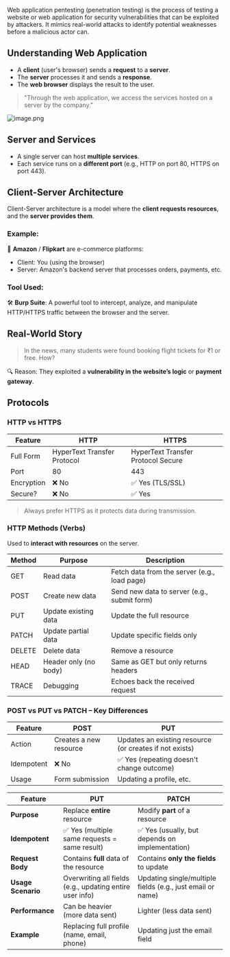 Web application pentesting (penetration testing) is the process of testing a website or web application for security vulnerabilities that can be exploited by attackers. It mimics real-world attacks to identify potential weaknesses before a malicious actor can.

## Understanding Web Application

- A **client** (user's browser) sends a **request** to a **server**.
- The **server** processes it and sends a **response**.
- The **web browser** displays the result to the user.

> "Through the web application, we access the services hosted on a server by the company."

![image.png](attachment:e83e8f00-b2ef-4a8d-a138-928ecc899432:image.png)

## Server and Services

- A single server can host **multiple services**.
- Each service runs on a **different port** (e.g., HTTP on port 80, HTTPS on port 443).

## Client-Server Architecture

Client-Server architecture is a model where the **client requests resources**, and the **server provides them**.

### Example:

🛒 **Amazon** / **Flipkart** are e-commerce platforms:

- Client: You (using the browser)
- Server: Amazon's backend server that processes orders, payments, etc.

### Tool Used:

🛠️ **Burp Suite**: A powerful tool to intercept, analyze, and manipulate HTTP/HTTPS traffic between the browser and the server.

## Real-World Story

> In the news, many students were found booking flight tickets for ₹1 or free. How?

🔍 Reason: They exploited a **vulnerability in the website’s logic** or **payment gateway**.

## Protocols

### HTTP vs HTTPS

| Feature    | HTTP                        | HTTPS                              |
| ---------- | --------------------------- | ---------------------------------- |
| Full Form  | HyperText Transfer Protocol | HyperText Transfer Protocol Secure |
| Port       | 80                          | 443                                |
| Encryption | ❌ No                       | ✅ Yes (TLS/SSL)                   |
| Secure?    | ❌ No                       | ✅ Yes                             |

> Always prefer HTTPS as it protects data during transmission.

### HTTP Methods (Verbs)

Used to **interact with resources** on the server.

| Method | Purpose               | Description                                  |
| ------ | --------------------- | -------------------------------------------- |
| GET    | Read data             | Fetch data from the server (e.g., load page) |
| POST   | Create new data       | Send new data to server (e.g., submit form)  |
| PUT    | Update existing data  | Update the full resource                     |
| PATCH  | Update partial data   | Update specific fields only                  |
| DELETE | Delete data           | Remove a resource                            |
| HEAD   | Header only (no body) | Same as GET but only returns headers         |
| TRACE  | Debugging             | Echoes back the received request             |

### POST vs PUT vs PATCH – Key Differences

| Feature    | POST                   | PUT                                                     |
| ---------- | ---------------------- | ------------------------------------------------------- |
| Action     | Creates a new resource | Updates an existing resource (or creates if not exists) |
| Idempotent | ❌ No                  | ✅ Yes (repeating doesn't change outcome)               |
| Usage      | Form submission        | Updating a profile, etc.                                |

| Feature            | **PUT**                                                  | **PATCH**                                                  |
| ------------------ | -------------------------------------------------------- | ---------------------------------------------------------- |
| **Purpose**        | Replace **entire** resource                              | Modify **part** of a resource                              |
| **Idempotent**     | ✅ Yes (multiple same requests = same result)            | ✅ Yes (usually, but depends on implementation)            |
| **Request Body**   | Contains **full** data of the resource                   | Contains **only the fields** to update                     |
| **Usage Scenario** | Overwriting all fields (e.g., updating entire user info) | Updating single/multiple fields (e.g., just email or name) |
| **Performance**    | Can be heavier (more data sent)                          | Lighter (less data sent)                                   |
| **Example**        | Replacing full profile (name, email, phone)              | Updating just the email field                              |
